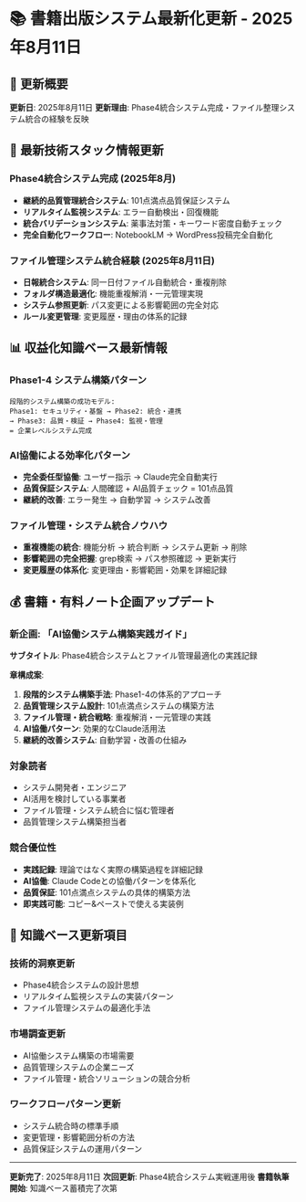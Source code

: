 # 📚 書籍出版システム最新化更新 - 2025年8月11日

## 🎯 更新概要
**更新日**: 2025年8月11日
**更新理由**: Phase4統合システム完成・ファイル整理システム統合の経験を反映

## 🚀 最新技術スタック情報更新

### **Phase4統合システム完成 (2025年8月)**
- **継続的品質管理統合システム**: 101点満点品質保証システム
- **リアルタイム監視システム**: エラー自動検出・回復機能
- **統合バリデーションシステム**: 薬事法対策・キーワード密度自動チェック
- **完全自動化ワークフロー**: NotebookLM → WordPress投稿完全自動化

### **ファイル管理システム統合経験 (2025年8月11日)**
- **日報統合システム**: 同一日付ファイル自動統合・重複削除
- **フォルダ構造最適化**: 機能重複解消・一元管理実現
- **システム参照更新**: パス変更による影響範囲の完全対応
- **ルール変更管理**: 変更履歴・理由の体系的記録

## 📊 収益化知識ベース最新情報

### **Phase1-4 システム構築パターン**
```
段階的システム構築の成功モデル:
Phase1: セキュリティ・基盤 → Phase2: 統合・連携 
→ Phase3: 品質・検証 → Phase4: 監視・管理
= 企業レベルシステム完成
```

### **AI協働による効率化パターン**
- **完全委任型協働**: ユーザー指示 → Claude完全自動実行
- **品質保証システム**: 人間確認 + AI品質チェック = 101点品質
- **継続的改善**: エラー発生 → 自動学習 → システム改善

### **ファイル管理・システム統合ノウハウ**
- **重複機能の統合**: 機能分析 → 統合判断 → システム更新 → 削除
- **影響範囲の完全把握**: grep検索 → パス参照確認 → 更新実行
- **変更履歴の体系化**: 変更理由・影響範囲・効果を詳細記録

## 💰 書籍・有料ノート企画アップデート

### **新企画: 「AI協働システム構築実践ガイド」**
**サブタイトル**: Phase4統合システムとファイル管理最適化の実践記録

**章構成案**:
1. **段階的システム構築手法**: Phase1-4の体系的アプローチ
2. **品質管理システム設計**: 101点満点システムの構築方法
3. **ファイル管理・統合戦略**: 重複解消・一元管理の実践
4. **AI協働パターン**: 効果的なClaude活用法
5. **継続的改善システム**: 自動学習・改善の仕組み

### **対象読者**
- システム開発者・エンジニア
- AI活用を検討している事業者
- ファイル管理・システム統合に悩む管理者
- 品質管理システム構築担当者

### **競合優位性**
- **実践記録**: 理論ではなく実際の構築過程を詳細記録
- **AI協働**: Claude Codeとの協働パターンを体系化
- **品質保証**: 101点満点システムの具体的構築方法
- **即実践可能**: コピー&ペーストで使える実装例

## 🔄 知識ベース更新項目

### **技術的洞察更新**
- Phase4統合システムの設計思想
- リアルタイム監視システムの実装パターン
- ファイル管理システムの最適化手法

### **市場調査更新**
- AI協働システム構築の市場需要
- 品質管理システムの企業ニーズ
- ファイル管理・統合ソリューションの競合分析

### **ワークフローパターン更新**
- システム統合時の標準手順
- 変更管理・影響範囲分析の方法
- 品質保証システムの運用パターン

---

**更新完了**: 2025年8月11日
**次回更新**: Phase4統合システム実戦運用後
**書籍執筆開始**: 知識ベース蓄積完了次第